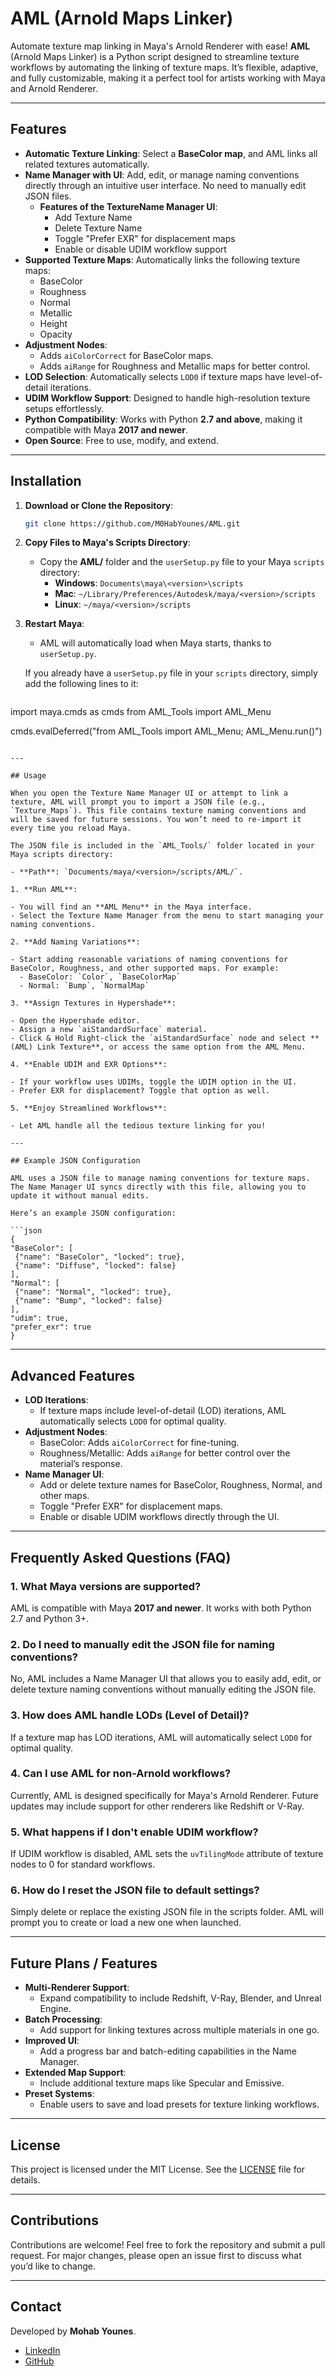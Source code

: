 # AML (Arnold Maps Linker)

Automate texture map linking in Maya's Arnold Renderer with ease! 
**AML** (Arnold Maps Linker) is a Python script designed to streamline texture workflows by automating the linking of texture maps. It’s flexible, adaptive, and fully customizable, making it a perfect tool for artists working with Maya and Arnold Renderer.

---

## Features

- **Automatic Texture Linking**: Select a **BaseColor map**, and AML links all related textures automatically.
- **Name Manager with UI**: Add, edit, or manage naming conventions directly through an intuitive user interface. No need to manually edit JSON files.
  - **Features of the TextureName Manager UI**:
    - Add Texture Name
    - Delete Texture Name
    - Toggle "Prefer EXR" for displacement maps
    - Enable or disable UDIM workflow support
- **Supported Texture Maps**: Automatically links the following texture maps:
  - BaseColor
  - Roughness
  - Normal
  - Metallic
  - Height
  - Opacity
- **Adjustment Nodes**:
  - Adds `aiColorCorrect` for BaseColor maps.
  - Adds `aiRange` for Roughness and Metallic maps for better control.
- **LOD Selection**: Automatically selects `LOD0` if texture maps have level-of-detail iterations.
- **UDIM Workflow Support**: Designed to handle high-resolution texture setups effortlessly.
- **Python Compatibility**: Works with Python **2.7 and above**, making it compatible with Maya **2017 and newer**.
- **Open Source**: Free to use, modify, and extend.

---

## Installation

1. **Download or Clone the Repository**:

   ```bash
   git clone https://github.com/M0HabYounes/AML.git
   ```

2. **Copy Files to Maya's Scripts Directory**:

   - Copy the **AML/** folder and the `userSetup.py` file to your Maya `scripts` directory:
     - **Windows**: `Documents\maya\<version>\scripts`
     - **Mac**: `~/Library/Preferences/Autodesk/maya/<version>/scripts`
     - **Linux**: `~/maya/<version>/scripts`

3. **Restart Maya**:

   - AML will automatically load when Maya starts, thanks to `userSetup.py`.

   If you already have a `userSetup.py` file in your `scripts` directory, simply add the following lines to it:

   ```python
  import maya.cmds as cmds
  from AML_Tools import AML_Menu

  cmds.evalDeferred("from AML_Tools import AML_Menu; AML_Menu.run()")
   ```

---

## Usage

When you open the Texture Name Manager UI or attempt to link a texture, AML will prompt you to import a JSON file (e.g., `Texture_Maps`). This file contains texture naming conventions and will be saved for future sessions. You won’t need to re-import it every time you reload Maya.

The JSON file is included in the `AML_Tools/` folder located in your Maya scripts directory:

- **Path**: `Documents/maya/<version>/scripts/AML/`.

1. **Run AML**:

   - You will find an **AML Menu** in the Maya interface.
   - Select the Texture Name Manager from the menu to start managing your naming conventions.

2. **Add Naming Variations**:

   - Start adding reasonable variations of naming conventions for BaseColor, Roughness, and other supported maps. For example:
     - BaseColor: `Color`, `BaseColorMap`
     - Normal: `Bump`, `NormalMap`

3. **Assign Textures in Hypershade**:

   - Open the Hypershade editor.
   - Assign a new `aiStandardSurface` material.
   - Click & Hold Right-click the `aiStandardSurface` node and select **(AML) Link Texture**, or access the same option from the AML Menu.

4. **Enable UDIM and EXR Options**:

   - If your workflow uses UDIMs, toggle the UDIM option in the UI.
   - Prefer EXR for displacement? Toggle that option as well.

5. **Enjoy Streamlined Workflows**:

   - Let AML handle all the tedious texture linking for you!

---

## Example JSON Configuration

AML uses a JSON file to manage naming conventions for texture maps. The Name Manager UI syncs directly with this file, allowing you to update it without manual edits.

Here’s an example JSON configuration:

```json
{
  "BaseColor": [
    {"name": "BaseColor", "locked": true},
    {"name": "Diffuse", "locked": false}
  ],
  "Normal": [
    {"name": "Normal", "locked": true},
    {"name": "Bump", "locked": false}
  ],
  "udim": true,
  "prefer_exr": true
}
```

---

## Advanced Features

- **LOD Iterations**:
  - If texture maps include level-of-detail (LOD) iterations, AML automatically selects `LOD0` for optimal quality.
- **Adjustment Nodes**:
  - BaseColor: Adds `aiColorCorrect` for fine-tuning.
  - Roughness/Metallic: Adds `aiRange` for better control over the material’s response.
- **Name Manager UI**:
  - Add or delete texture names for BaseColor, Roughness, Normal, and other maps.
  - Toggle "Prefer EXR" for displacement maps.
  - Enable or disable UDIM workflows directly through the UI.

---

## Frequently Asked Questions (FAQ)

### 1. **What Maya versions are supported?**

AML is compatible with Maya **2017 and newer**. It works with both Python 2.7 and Python 3+.

### 2. **Do I need to manually edit the JSON file for naming conventions?**

No, AML includes a Name Manager UI that allows you to easily add, edit, or delete texture naming conventions without manually editing the JSON file.

### 3. **How does AML handle LODs (Level of Detail)?**

If a texture map has LOD iterations, AML will automatically select `LOD0` for optimal quality.

### 4. **Can I use AML for non-Arnold workflows?**

Currently, AML is designed specifically for Maya's Arnold Renderer. Future updates may include support for other renderers like Redshift or V-Ray.

### 5. **What happens if I don't enable UDIM workflow?**

If UDIM workflow is disabled, AML sets the `uvTilingMode` attribute of texture nodes to 0 for standard workflows.

### 6. **How do I reset the JSON file to default settings?**

Simply delete or replace the existing JSON file in the scripts folder. AML will prompt you to create or load a new one when launched.

---

## Future Plans / Features

- **Multi-Renderer Support**:
  - Expand compatibility to include Redshift, V-Ray, Blender, and Unreal Engine.
- **Batch Processing**:
  - Add support for linking textures across multiple materials in one go.
- **Improved UI**:
  - Add a progress bar and batch-editing capabilities in the Name Manager.
- **Extended Map Support**:
  - Include additional texture maps like Specular and Emissive.
- **Preset Systems**:
  - Enable users to save and load presets for texture linking workflows.

---

## License

This project is licensed under the MIT License. See the [LICENSE](./LICENSE) file for details.

---

## Contributions

Contributions are welcome! Feel free to fork the repository and submit a pull request. For major changes, please open an issue first to discuss what you’d like to change.

---

## Contact

Developed by **Mohab Younes**.

- [LinkedIn](https://www.linkedin.com/in/mohab-younes/)
- [GitHub](https://github.com/mohab-github)

